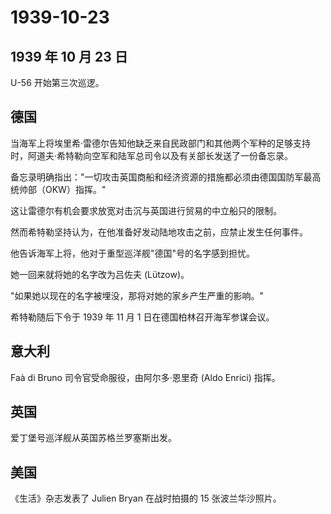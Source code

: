 # 1939-10-23

## 1939 年 10 月 23 日

U-56 开始第三次巡逻。

## 德国

当海军上将埃里希·雷德尔告知他缺乏来自民政部门和其他两个军种的足够支持时，阿道夫·希特勒向空军和陆军总司令以及有关部长发送了一份备忘录。

备忘录明确指出："一切攻击英国商船和经济资源的措施都必须由德国国防军最高统帅部（OKW）指挥。"

这让雷德尔有机会要求放宽对击沉与英国进行贸易的中立船只的限制。

然而希特勒坚持认为，在他准备好发动陆地攻击之前，应禁止发生任何事件。

他告诉海军上将，他对于重型巡洋舰"德国"号的名字感到担忧。

她一回来就将她的名字改为吕佐夫 (Lützow)。

"如果她以现在的名字被埋没，那将对她的家乡产生严重的影响。"

希特勒随后下令于 1939 年 11 月 1 日在德国柏林召开海军参谋会议。

## 意大利

Faà di Bruno 司令官受命服役，由阿尔多·恩里奇 (Aldo Enrici) 指挥。

## 英国

爱丁堡号巡洋舰从英国苏格兰罗塞斯出发。

## 美国

《生活》杂志发表了 Julien Bryan 在战时拍摄的 15 张波兰华沙照片。

